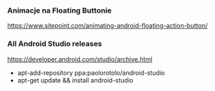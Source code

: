 ### Animacje na Floating Buttonie ###
https://www.sitepoint.com/animating-android-floating-action-button/


### All Android Studio releases ###
https://developer.android.com/studio/archive.html
* apt-add-repository ppa:paolorotolo/android-studio
* apt-get update && install android-studio
